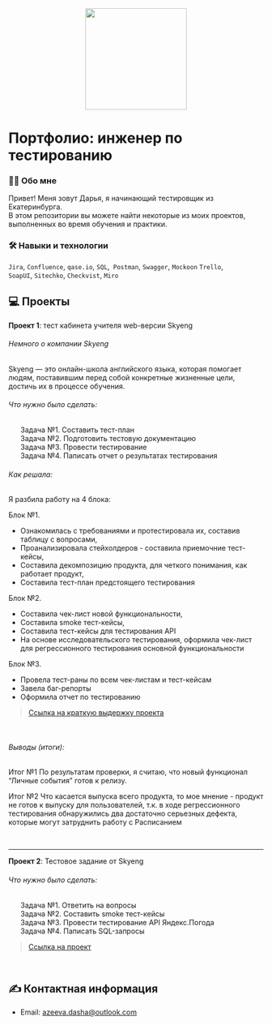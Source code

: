<div id="header" align="center">
  <img src="https://media.giphy.com/media/v1.Y2lkPTc5MGI3NjExZnptN3NjcHg1ZnJ3cXJ6cHpvdmo5MGs0dWwyaGx2dXR4dHdlYWRjdyZlcD12MV9pbnRlcm5hbF9naWZfYnlfaWQmY3Q9cw/lGhBlBMIN2XsEteTN3/giphy.gif" width="200"/>
</div>
<div id="badges" align="center">
<img src="https://komarev.com/ghpvc/?username=Darya11111&style=flat-square&color=blue" alt=""/>
</div>

# Портфолио: инженер по тестированию


### :woman_technologist: Обо мне 

Привет! Меня зовут Дарья, я начинающий тестировщик из Екатеринбурга. <br>
В этом репозитории вы можете найти некоторые из моих проектов, выполненных во время обучения и практики.
<br>

### :hammer_and_wrench: Навыки и технологии
``Jira``, ``Confluence``, ``qase.io``, ``SQL``,`` Postman``, ``Swagger``, ``Mockoon`` ``Trello``, <br>
``SoapUI``,  ``Sitechko``, ``Checkvist``, ``Miro``<br>




## :computer: Проекты


<p> <strong>Проект 1</strong>: тест кабинета учителя web-версии Skyeng</p>

###### Немного о компании Skyeng   
Skyeng — это онлайн-школа английского языка, которая помогает людям, поставившим перед собой конкретные жизненные цели, <br>
достичь их в процессе обучения.<p>
    
###### Что нужно было сделать:
<ol>
  Задача №1.  Составить тест-план <br>
  Задача №2. Подготовить тестовую документацию <br>
  Задача №3. Провести тестирование <br>
  Задача №4. Паписать отчет о результатах тестирования
</ol>

###### Как решала:
  <p>Я разбила работу на 4 блока:<p>
  
<p>Блок №1.
<ul>
  <li>Ознакомилась с требованиями и протестировала их, составив таблицу с вопросами,</li>
  <li>Проанализировала стейхолдеров - составила приемочние тест-кейсы,</li>
  <li>Составила декомпозицию продукта, для четкого понимания, как работает продукт, </li>
  <li>Составила тест-план предстоящего тестирования</li></ul> <p>

<p>Блок №2.
<ul>
  <li>Cоставила чек-лист новой функциональности,</li>
  <li>Составила smoke тест-кейсы,</li>
  <li>Составила тест-кейсы для тестирования API </li>
  <li>На основе исследовательского тестирования, оформила чек-лист для регрессионного тестирования основной функциональности</li> </ul><p>

<p>Блок №3.
<ul>
  <li>Провела тест-раны по всем чек-листам и тест-кейсам</li>
  <li>Завела баг-репорты</li>
  <li>Оформила отчет по тестированию</li> 
</ul>
  <p>
    
>  <a href="https://docs.google.com/document/d/18WwUCvFImLULXNkLynHjOfp5INJJoq4JqQy_0B-K4dc/edit?usp=sharing">Ссылка на краткую выдержку проекта</a>
 <br>
 
###### Выводы (итоги):
Итог №1
По результатам проверки, я считаю, что новый функционал “Личные события” готов к релизу.
    
<p> Итог №2
Что касается выпуска всего продукта, то мое мнение - продукт не готов к выпуску для пользователей, т.к. в ходе регрессионного тестирования обнаружились два достаточно серьезных дефекта, которые могут затруднить работу с Расписанием<p> <br>
  
***

<p> <strong>Проект 2</strong>: Тестовое задание от Skyeng</p>

###### Что нужно было сделать:
<p><ol>
Задача №1. Ответить на вопросы <br>
Задача №2. Составить smoke тест-кейсы <br>
Задача №3. Провести тестирование API Яндекс.Погода <br>
Задача №4. Паписать SQL-запросы
</ol> <p>

>  <a href="https://docs.google.com/document/d/1uKHRC2yNHkOHyuDS3NQ6rYLYNPZ0tEj0Z3gy1OIaCbo/edit?usp=drive_link">Ссылка на проект</a>
 
  

<br> 



## :writing_hand: Контактная информация
- Email: azeeva.dasha@outlook.com

